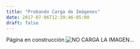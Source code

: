 ```yaml
---
title: "Probando Carga de Imágenes"
date: 2017-07-06T12:29:46-05:00
draft: false
---
```


Página en construcción
![NO CARGA LA IMAGEN...](https://pre14.deviantart.net/da1b/th/pre/f/2012/062/0/3/ryuk_by_ladygt93-d4rjsuo.jpg)